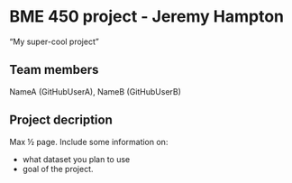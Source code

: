 # BME 450 project - Jeremy Hampton
“My super-cool project”
## Team members
NameA (GitHubUserA), NameB (GitHubUserB)
## Project decription
Max ½ page. Include some information on:
- what dataset you plan to use
- goal of the project. 

